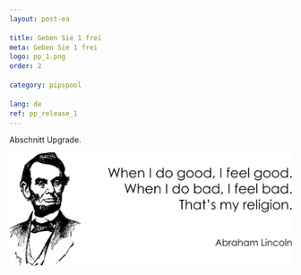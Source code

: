 ```yaml
---
layout: post-ea

title: Geben Sie 1 frei
meta: Geben Sie 1 frei
logo: pp_1.png
order: 2

category: pipspool

lang: de
ref: pp_release_1
---
```


Abschnitt Upgrade.

<a data-fancybox="gallery" href="/img/programming/Lincoln.png"><img src="/img/programming/Lincoln.png" alt=""></a>

